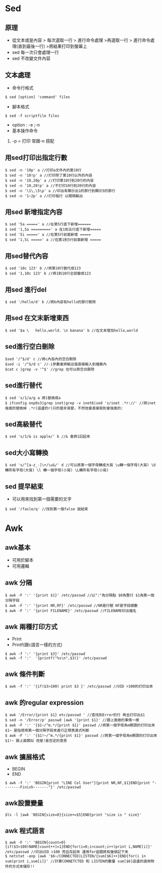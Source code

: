 # Sed

## 原理
* 從文本或是內容 > 每次選取一行 > 進行命令處理 >再選取一行 > 進行命令處理(直到最後一行) >將結果打印到螢幕上
* sed 每一次只會處理一行
* sed 不改變文件內容

## 文本處理
* 命令行格式
```
$ sed [option] 'command' files
```

* 腳本格式
```
$ sed -f scriptfile files
```

* option : -e ;-n
* 基本操作命令
1. -p = 打印 常跟-n 搭配

## 用sed打印出指定行數

```
$ sed -n '10p' a //打印a文件內的第10行
$ sed -n '10!p' a //打印除了第10行以外的內容
$ sed -n '10,20p' a //打印第10行到20行的內容
$ sed -n '10,20!p' a //不打印10行到20行的內容
$ sed -n '\1\,\5\p' a //印出有顯示出1的那行到顯示5的那行
$ sed -n '1~2p' a //打印每行 以間隔輸出
```

## 用sed 新增指定內容

```
$ sed '5a =====' a //在第5行底下新增======
$ sed '1,5a =========' a 在1到五行底下新增=====
$ sed '5i =====' a //在第5行前面新增 =====
$ sed '1,5i =====' a //在第1到5行前面新增 =====

```

## 用sed替代內容

```
$ sed '10c 123' b //將第10行替代成123
$ sed '1,10c 123' b //將1到10行全部變成123
```

## 用sed 進行del

```
$ sed '/hello/d' b //將b內容有hello的那行刪除
```

## 用sed 在文末新增東西

```
$ sed '$a \   hello,world. \n banana' b //在文末增加hello,world
```

## sed進行空白刪除

```
$sed '/^$/d' c //將c內容內的空白刪除
$sed -i '/^$/d c' //-i參數會將輸出值直接輸入到檔案內
$cat c |grep -v '^$' //grep 也可以將空白刪除
```

## sed進行替代

```
$ sed 's/1/a/g a 將1替換成a  
$ ifconfig enp0s3|grep inet|grep -v inet6|sed 's/inet .*r://' //將inet 後面的替換掉 .*r(這邊的r)只的是非貪婪，不然他會直接取到會後面的:
```

## sed高級替代

```
$ sed 's/1/& is apple/' b //& 會將1記起來 
```

## sed大小寫轉換

```
$ sed 's/^[a-z_-]\+/\u&/' d //可以將第一個字母轉成大寫 \u轉一個字母(大寫) \U轉所有字母(大寫) \l 轉一個字母(小寫) \L轉所有字母(小寫)
```

## sed 提早結束

* 可以用來找到第一個需要的文字

```
$ sed '/fasle/q' //找到第一個false 就結束
```

# Awk

## awk基本
* 可用於腳本
* 可用邏輯

## awk 分隔

```
$ awk -F ':' '{print $1}' /etc/passwd //以":"為分隔點 $0為整行 $1為第一個分隔字段
$ awk -F ':' '{print NR,RF}' /etc/passwd //NR是行號 NF是字段總數 
$ awk -F ':' '{print FILENAME}' /etc/passwd //FILENAME印出檔名 
```

## awk 兩種打印方式

* Print
* Printf(跟c語言一樣的方式)
```
$ awk -f ':' '{print $3}' /etc/passwd
$ awk -f ':'  '{printf("%s\n",$3)}' /etc/passwd
```

## awk 條件判斷

```
$ awk -f ':' '{if($3>100) print $3 }' /etc/passwd //UID >100的打印出來
```

## awk 的regular expression

```
$ awk '/Error/{print $1} etc/passwd ' //查找到Error的行 再去打印出$1 
$ sed -n '/Error/p' passwd |awk '{print $1}' //跟上面做的事情一樣
$ awk -F ':' '{$1~/^m.*/{print $1}' passwd //將第一個字母為m開頭的打印出來 $1~ 是指使用第一個分隔字段來進行正規表達式判斷
$ awk -F ':' '{$1!~/^m.*/{print $1}' passwd //將第一個字母為m開頭的打印出來 $1!~ 跟上面類似 但是!是否定的意思

``` 

## awk 擴展格式

* BEGIN 
* END

```
$ awk -f ':' 'BEGIN{print "LINE Col User"}{print NR,NF,$1}END{print "--------Finish-------"}' /etc/passwd
```

## awk設置變量

```
$ls -l |awk 'BEGIN{size=0}{size+=$5}END{print "size is " size}'
```

## awk 程式語言

```
$ awk -F ':' 'BEGIN{count=0}{if($3>100)NAME[count++]=1}END{for(i=0;i<count;i++)print i,NAME[i]}' /etc/passwd //印出UID >100 而且存起來 運用for迴圈將有幾個記下來
$ netstat -anp |awk '$6~/CONNECTED|LISTEN/{sum[$6]++}END{for(i in sum)print i,sum[i]}' //計算CONNETCTED 和 LISTEN的數量 sum[$6]這邊的適用物件的方式來儲存!!
```